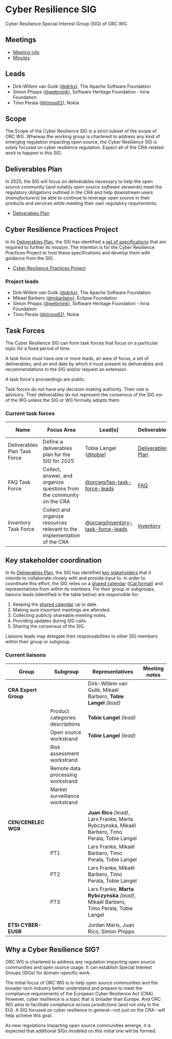 # Cyber Resilience SIG

Cyber Resilience Special Interest Group (SIG) of ORC WG.

## Meetings

* [Meeting info](../MEETINGS.md)
* [Minutes](./minutes/)

## Leads
* Dirk-Willem van Gulik ([@dirkx][]), The Apache Software Foundation
* Simon Phipps ([@webmink][]), Software Heritage Foundation - Inria Foundation
* Timo Perala ([@timop62][]), Nokia

## Scope

The Scope of the Cyber Resilience SIG is a strict subset of the scope of ORC WG. Whereas the working group is chartered to address any kind of emerging regulation impacting open source, the Cyber Resilience SIG is solely focused on cyber resilience regulation. Expect all of the CRA-related work to happen in this SIG.

<a name="deliverable-plan"></a>
## Deliverables Plan

In 2025, the SIG will focus on deliverables necessary to help the open source community (and notably _open source software stewards_) meet the regulatory obligations outlined in the CRA and help downstream users (_manufacturers_) be able to continue to leverage open source in their products and services while meeting their own regulatory requirements.

* [Deliverables Plan](./deliverables.md)

## Cyber Resilience Practices Project

In its [Deliverables Plan](./deliverables.md), the SIG has identified a [set of specifications](./deliverables.md#4-specifications) that are required to further its mission. The intention is for the Cyber Resilience Practices Project to host these specifications and develop them with guidance from the SIG.

* [Cyber Resilience Practices Project](https://projects.eclipse.org/projects/technology.crp)

### Project leads
* Dirk-Willem van Gulik ([@dirkx][]), The Apache Software Foundation
* Mikael Barbero ([@mbarbero][]), Eclipse Foundation
* Simon Phipps ([@webmink][]), Software Heritage Foundation - Inria Foundation
* Timo Perala ([@timop62][]), Nokia

## Task Forces

The Cyber Resilience SIG can form task forces that focus on a particular topic for a fixed period of time.

A task force must have one or more leads, an area of focus, a set of deliverables, and an end date by which it must present its deliverables and recommendations to the SIG and/or request an extension.

A task force's proceedings are public.

Task forces do not have any decision-making authority. Their role is advisory. Their deliverables do not represent the consensus of the SIG nor of the WG unless the SIG or WG formally adopts them.

### Current task forces

| Name | Focus Area | Lead(s) | Deliverables | Minutes | End date | 
|---|---|---|---|---|---|
| Deliverables Plan Task Force | Define a deliverables plan for the SIG for 2025 | Tobie Langel ([@tobie](https://github.com/tobie)) | [Deliverables Plan](./deliverables.md) | [Minutes](./minutes/deliverables-plan-task-force) | 2025-03-03 |
| FAQ Task Force | Collect, answer, and organize questions from the community on the CRA | [@orcwg/faq-task-force-leads](https://github.com/orgs/orcwg/teams/faq-task-force-leads) | [FAQ](https://github.com/orcwg/cra-hub/blob/main/faq.md) | [Minutes](./minutes/faq-task-force) | 2025-06-30 |
| Inventory Task Force | Collect and organize resources relevant to the implementation of the CRA | [@orcwg/inventory-task-force-leads](https://github.com/orgs/orcwg/teams/inventory-task-force-leads) | [Inventory](https://github.com/orcwg/cra-hub/blob/main/inventory.md) | [Minutes](./minutes/inventory-task-force) | 2025-06-30 |

## Key stakeholder coordination

In its [Deliverables Plan](./deliverables.md), the SIG has identified [key stakeholders](./deliverables.md#key-stakeholders) that it intends to collaborate closely with and provide input to. In order to coordinate this effort, the SIG relies on a [shared calendar][coord calendar] ([iCal format][coord ical]) and representatives from within its members. For their group or subgroups, liaisons leads (identified in the table below) are responsible for:

1. Keeping the [shared calendar][coord calendar] up to date.
2. Making sure important meetings are attended.
3. Collecting publicly shareable meeting notes.
4. Providing updates during SIG calls.
5. Sharing the consensus of the SIG.

Liaisons leads may delegate their responsabilities to other SIG members within their group or subgroup.

### Current liaisons

| Group | Subgroup | Representatives | Meeting notes |
|---|---|---|---|
| **CRA Expert Group** |  | Dirk-Willem van Gulik, Mikaël Barbero, **Tobie Langel** _(lead)_ |  |
|  | Product categories descriptions | **Tobie Langel** _(lead)_ |  |
|  | Open source workstrand | **Tobie Langel** _(lead)_ |  |
|  | Risk assessment workstrand |  |  |
|  | Remote data processing workstrand |  |  |
|  | Market surveillance workstrand |  |  |
||
| **CEN/CENELEC WG9** |  | **Juan Rico** _(lead)_, Lars Franke, Marta Rybczynska, Mikaël Barbero, Timo Perala, Tobie Langel |  |
|  | PT1 | Lars Franke, Mikaël Barbero, Timo Perala, Tobie Langel |  |
|  | PT2 | Lars Franke, Mikaël Barbero, Timo Perala, Tobie Langel |  |
|  | PT3 | Lars Franke, **Marta Rybczynska** _(lead)_, Mikaël Barbero, Timo Perala, Tobie Langel |  |
||
| **ETSI CYBER-EUSR** |  | Jordan Maris, Juan Rico, Simon Phipps |  |

## Why a Cyber Resilience SIG?

ORC WG is chartered to address any regulation impacting open source communities and open source usage. It can establish Special Interest Groups (SIGs) for domain-specific work. 

The initial focus of ORC WG is to help open source communities and the broader tech industry better understand and prepare to meet the compliance requirements of the European Cyber Resilience Act (CRA). However, cyber resilience is a topic that is broader than Europe. And ORC WG aims to facilitate compliance _across jurisdictions_ (and not only in the EU). A SIG focused on cyber resilience in general--not just on the CRA--will help achieve this goal.

As new regulations impacting open source communities emerge, it is expected that additional SIGs modeled on this initial one will be formed.

[@dirkx]: https://github.com/dirkx
[@timop62]: https://github.com/timop62
[@mbarbero]: https://github.com/mbarbero
[@webmink]: https://github.com/webmink

[coord calendar]: https://calendar.google.com/calendar/embed?src=c_5c658735d0e74ce8caf97a1d06efd2ed01dbfc47ca6abbf6d13c90b48dd9e744%40group.calendar.google.com 
[coord ical]: https://calendar.google.com/calendar/ical/c_5c658735d0e74ce8caf97a1d06efd2ed01dbfc47ca6abbf6d13c90b48dd9e744%40group.calendar.google.com/public/basic.ics